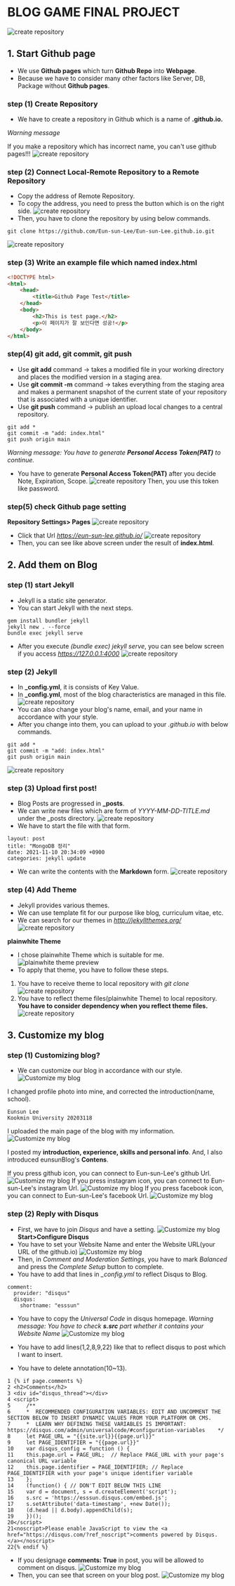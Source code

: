 # BLOG GAME FINAL PROJECT
![create repository](/30.png)
## 1. Start Github page 
- We use **Github pages** which turn **Github Repo** into **Webpage**.
- Because we have to consider many other factors like Server, DB, Package without **Github pages**.
### step (1) Create Repository
- We have to create a repository in Github which is a name of **<username>.github.io.**

*Warning message*

If you make a repository which has incorrect name, you can't use github pages!!!
![create repository](/2.png)
### step (2) Connect Local-Remote Repository to a Remote Repository
- Copy the address of Remote Repository. 
- To copy the address, you need to press the button which is on the right side.
![create repository](/3.png)
- Then, you have to clone the repository by using below commands.
```
git clone https://github.com/Eun-sun-Lee/Eun-sun-Lee.github.io.git
```
![create repository](/4.png)
### step (3) Write an example file which named index.html
```html
<!DOCTYPE html>
<html>
	<head>
		<title>Github Page Test</title>
	</head>
	<body>
		<h2>This is test page.</h2>
		<p>이 페이지가 잘 보인다면 성공!</p>
	</body>
</html>
```
### step(4) git add, git commit, git push
- Use **git add** command -> takes a modified file in your working directory and places the modified version in a staging area.
- Use **git commit -m** command -> takes everything from the staging area and makes a permanent snapshot of the current state of your repository that is associated with a unique identifier.
- Use **git push** command -> publish an upload local changes to a central repository. 
```
git add *
git commit -m "add: index.html"
git push origin main
```

*Warning message: You have to generate **Personal Access Token(PAT)** to continue.*
- You have to generate **Personal Access Token(PAT)** after you decide Note, Expiration, Scope.
![create repository](/5.png)
Then, you use this token like password.
### step(5) check Github page setting
**Repository Settings> Pages**
![create repository](/6.png)
- Click that Url *https://eun-sun-lee.github.io/*
![create repository](/7.png)
- Then, you can see like above screen under the result of **index.html**.

## 2. Add them on Blog
### step (1) start Jekyll 
- Jekyll is a static site generator.
- You can start Jekyll with the next steps.
```
gem install bundler jekyll
jekyll new . --force
bundle exec jekyll serve
```
- After you execute *(bundle exec) jekyll serve*, you can see below screen if you access *https://127.0.0.1:4000*
![create repository](/8.png)
### step (2) Jekyll
- In **_config.yml**, it is consists of Key Value.
- In **_config.yml**, most of the blog characteristics are managed in this file.
![create repository](/9.png)
- You can also change your blog's name, email, and your name in accordance with your style.
- After you change into them, you can upload to your *<username>.github.io* with below commands.
```
git add *
git commit -m "add: index.html"
git push origin main
```
![create repository](/10.png)
### step (3) Upload first post!
- Blog Posts are progressed in **_posts**.
- We can write new files which are form of *YYYY-MM-DD-TITLE.md* under the _posts directory. 
![create repository](/11.png)
- We have to start the file with that form.
```
layout: post
title: "MongoDB 정리"
date: 2021-11-10 20:34:09 +0900
categories: jekyll update
```
- We can write the contents with the **Markdown** form.
![create repository](/12.png)

### step (4) Add Theme
- Jekyll provides various themes.
- We can use template fit for our purpose like blog, curriculum vitae, etc.
- We can search for our themes in *http://jekyllthemes.org/*
![create repository](/13.png)

**plainwhite Theme**
- I chose plainwhite Theme which is suitable for me. 
![plainwhite theme preview](/screenshot.png)
- To apply that theme, you have to follow these steps.

1. You have to receive theme to local repository with *git clone*
![create repository](/14.png)
2. You have to reflect theme files(plainwhite Theme) to local repository.
**You have to consider dependency when you reflect theme files.**
![create repository](/15.png)

## 3. Customize my blog
### step (1) Customizing blog?
- We can customize our blog in accordance with our style.
![Customize my blog](/16.png)

I changed profile photo into mine, and corrected the introduction(name, school).
```
Eunsun Lee
Kookmin University 20203118
```

I uploaded the main page of the blog with my information. 
![Customize my blog](/17.png)

I posted my **introduction, experience, skills and personal info**. And, I also introduced eunsunBlog's **Contens**.

If you press github icon, you can connect to Eun-sun-Lee's github Url.
![Customize my blog](/23.png)
If you press instagram icon, you can connect to Eun-sun-Lee's instagram Url.
![Customize my blog](/24.png)
If you press facebook icon, you can connect to Eun-sun-Lee's facebook Url.
![Customize my blog](/25.png)

### step (2) Reply with Disqus
- First, we have to join *Disqus* and have a setting.
![Customize my blog](/18.png)
**Start>Configure Disqus**
- You have to set your Website Name and enter the Website URL(your URL of the github.io)
![Customize my blog](/19.png)
- Then, in *Comment and Moderation Settings*, you have to mark *Balanced* and press the *Complete Setup* button to complete.
- You have to add that lines in *_config.yml* to reflect Disqus to Blog.
```
comment:
  provider: "disqus"
  disqus:
    shortname: "esssun"
```
- You have to copy the *Universal Code* in disqus homepage.
*Warning message: You have to check **s.src** part whether it contains your Website Name*
![Customize my blog](/20.png)

- You have to add lines(1,2,8,9,22) like that to reflect disqus to post which I want to insert.
- You have to delete annotation(10~13).
```
1 {% if page.comments %}
2 <h2>Comments</h2>
3 <div id="disqus_thread"></div>
4 <script>
5     /**
6     *  RECOMMENDED CONFIGURATION VARIABLES: EDIT AND UNCOMMENT THE SECTION BELOW TO INSERT DYNAMIC VALUES FROM YOUR PLATFORM OR CMS.
7     *  LEARN WHY DEFINING THESE VARIABLES IS IMPORTANT: https://disqus.com/admin/universalcode/#configuration-variables    */
8     let PAGE_URL = "{{site.url}}{{page.url}}"
9     let PAGE_IDENTIFIER = "{{page.url}}"
10    var disqus_config = function () {
11    this.page.url = PAGE_URL;  // Replace PAGE_URL with your page's canonical URL variable
12    this.page.identifier = PAGE_IDENTIFIER; // Replace PAGE_IDENTIFIER with your page's unique identifier variable
13    };
14    (function() { // DON'T EDIT BELOW THIS LINE
15    var d = document, s = d.createElement('script');
16    s.src = 'https://esssun.disqus.com/embed.js';
17    s.setAttribute('data-timestamp', +new Date());
18    (d.head || d.body).appendChild(s);
19    })();
20</script>
21<noscript>Please enable JavaScript to view the <a href="https://disqus.com/?ref_noscript">comments powered by Disqus.</a></noscript>
22{% endif %}
```

- If you designage **comments: True** in post, you will be allowed to comment on disqus.
![Customize my blog](/21.png)
- Then, you can see that screen on your blog post.
![Customize my blog](/22.png)